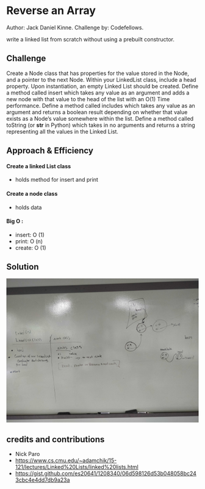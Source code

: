 # Reverse an Array
Author: Jack Daniel Kinne.
Challenge by: Codefellows.
<!-- Short summary or background information -->
write a linked list from scratch without using a prebuilt constructor.

## Challenge
<!-- Description of the challenge -->
Create a Node class that has properties for the value stored in the Node, and a pointer to the next Node.
Within your LinkedList class, include a head property. Upon instantiation, an empty Linked List should be 
created.
Define a method called insert which takes any value as an argument and adds a new node with that value to the 
head of the list with an O(1) Time performance.
Define a method called includes which takes any value as an argument and returns a boolean result depending 
on whether that value exists as a Node’s value somewhere within the list.
Define a method called toString (or __str__ in Python) which takes in no arguments and returns a string 
representing all the values in the Linked List.

## Approach & Efficiency
<!-- What approach did you take? Why? What is the Big O space/time for this approach? -->
#### Create a linked List class
- holds method for insert and print
#### Create a node class
- holds data
#### Big O : 
- insert: O (1)
- print: O (n)
- create: O (1)

## Solution
<!-- Embedded whiteboard image -->
![whiteboard](../assets/code05linkedlistwhiteboard.jpg)

## credits and contributions
- Nick Paro
- https://www.cs.cmu.edu/~adamchik/15-121/lectures/Linked%20Lists/linked%20lists.html
- https://gist.github.com/es20641/1208340/06d598126d53b048058bc243cbc4e4dd7db9a23a

